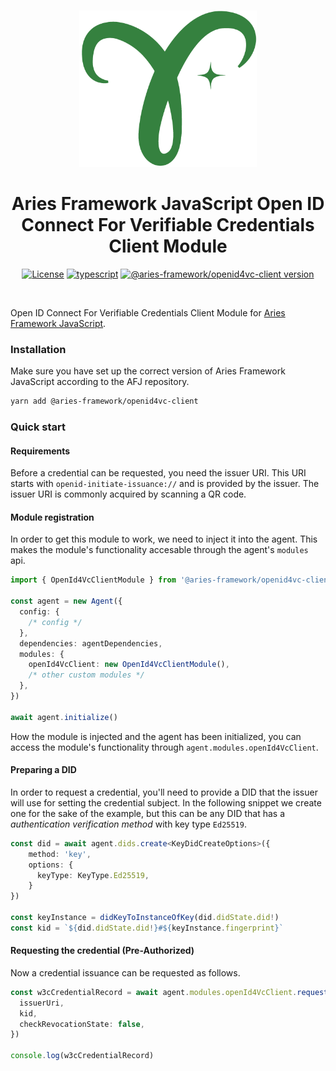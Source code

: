 <p align="center">
  <br />
  <img
    alt="Hyperledger Aries logo"
    src="https://raw.githubusercontent.com/hyperledger/aries-framework-javascript/aa31131825e3331dc93694bc58414d955dcb1129/images/aries-logo.png"
    height="250px"
  />
</p>
<h1 align="center"><b>Aries Framework JavaScript Open ID Connect For Verifiable Credentials Client Module</b></h1>
<p align="center">
  <a
    href="https://raw.githubusercontent.com/hyperledger/aries-framework-javascript/main/LICENSE"
    ><img
      alt="License"
      src="https://img.shields.io/badge/License-Apache%202.0-blue.svg"
  /></a>
  <a href="https://www.typescriptlang.org/"
    ><img
      alt="typescript"
      src="https://img.shields.io/badge/%3C%2F%3E-TypeScript-%230074c1.svg"
  /></a>
    <a href="https://www.npmjs.com/package/@aries-framework/openid4vc-client"
    ><img
      alt="@aries-framework/openid4vc-client version"
      src="https://img.shields.io/npm/v/@aries-framework/openid4vc-client"
  /></a>

</p>
<br />

Open ID Connect For Verifiable Credentials Client Module for [Aries Framework JavaScript](https://github.com/hyperledger/aries-framework-javascript).

### Installation
Make sure you have set up the correct version of Aries Framework JavaScript according to the AFJ repository.

```sh
yarn add @aries-framework/openid4vc-client
```

### Quick start

#### Requirements

Before a credential can be requested, you need the issuer URI. This URI starts with `openid-initiate-issuance://` and is provided by the issuer. The issuer URI is commonly acquired by scanning a QR code.

#### Module registration

In order to get this module to work, we need to inject it into the agent. This makes the module's functionality accesable through the agent's `modules` api.

``` ts
import { OpenId4VcClientModule } from '@aries-framework/openid4vc-client'

const agent = new Agent({
  config: {
    /* config */
  },
  dependencies: agentDependencies,
  modules: {
    openId4VcClient: new OpenId4VcClientModule(),
    /* other custom modules */
  },
})

await agent.initialize()
```

How the module is injected and the agent has been initialized, you can access the module's functionality through `agent.modules.openId4VcClient`.

#### Preparing a DID

In order to request a credential, you'll need to provide a DID that the issuer will use for setting the credential subject. In the following snippet we create one for the sake of the example, but this can be any DID that has a *authentication verification method* with key type `Ed25519`.

``` ts
const did = await agent.dids.create<KeyDidCreateOptions>({
    method: 'key',
    options: {
      keyType: KeyType.Ed25519,
    }
})

const keyInstance = didKeyToInstanceOfKey(did.didState.did!)
const kid = `${did.didState.did!}#${keyInstance.fingerprint}`
```

#### Requesting the credential (Pre-Authorized)

Now a credential issuance can be requested as follows. 

``` ts
const w3cCredentialRecord = await agent.modules.openId4VcClient.requestCredentialPreAuthorized({
  issuerUri,
  kid,
  checkRevocationState: false,
})

console.log(w3cCredentialRecord)
```
